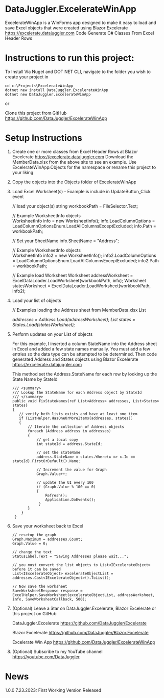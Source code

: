# DataJuggler.ExcelerateWinApp
ExcelerateWinApp is a WinForms app designed to make it easy to load and save Excel objects that were created using 
Blazor Excelerate https://excelerate.datajuggler.com 
Code Generate C# Classes From Excel Header Rows

# Instructions to run this project:

To Install Via Nuget and DOT NET CLI, navigate to the folder you wish to create your project in

    cd c:\Projects\ExcelerateWinApp
    dotnet new install DataJuggler.ExcelerateWinApp
    dotnet new DataJuggler.ExcelerateWinApp

or

Clone this project from GitHub https://github.com/DataJuggler/ExcelerateWinApp

# Setup Instructions

1. Create one or more classes from Excel Header Rows at Blazor Excelerate
https://excelerate.datajuggler.com Download the MemberData.xlsx from the above site to see an example.
Use ExcelerateWinApp.Objects for the namespace or rename this project to your liking
 
2. Copy the objects into the Objects folder of ExcelerateWinApp

3. Load Excel Worksheet(s) - Example is include in UpdateButton_Click event
	
	// load your object(s)
    string workbookPath = FileSelector.Text;

    // Example WorksheetInfo objects           
    WorksheetInfo info = new WorksheetInfo();
    info.LoadColumnOptions = LoadColumnOptionsEnum.LoadAllColumnsExceptExcluded;
    info.Path = workbookPath;	

	// Set your SheetName
    info.SheetName = "Address";

	// Example WorksheetInfo objects           
    WorksheetInfo info2 = new WorksheetInfo();
    info2.LoadColumnOptions = LoadColumnOptionsEnum.LoadAllColumnsExceptExcluded;
    info2.Path = workbookPath;	

	// Example load Worksheet
    Worksheet addressWorksheet = ExcelDataLoader.LoadWorksheet(workbookPath, info);
	Worksheet statesWorksheet = ExcelDataLoader.LoadWorksheet(workbookPath, info2);

4. Load your list of objects
 
    // Examples loading the Address sheet from MemberData.xlsx
	List<Address> addresses = Address.Load(addressWorksheet);
	List<States> states = States.Load(statesWorksheet);

5. Perform updates on your List of objects

   For this example, I inserted a column StateName into the Address sheet in Excel and
   added a few state names manually. You must add a few entries so the data type can be
   attempted to be determined. Then code generated Address and States objects using
   Blazor Excelerate https://excelerate.datajuggler.com

   This method set the Address.StateName for each row by looking up the State Name by StateId
	
       /// <summary>
       /// Lookup the StateName for each Address object by StateId
       /// </summary>
       public void FixStateNames(ref List<Address> addresses, List<States> states)
       {
          // verify both lists exists and have at least one item
		  if (ListHelper.HasOneOrMoreItems(addresses, states))
          {
              // Iterate the collection of Address objects
              foreach (Address address in addresses)
              {
                  // get a local copy
                  int stateId = address.StateId;

                  // set the stateName
                  address.StateName = states.Where(x => x.Id == stateId).FirstOrDefault().Name;

                  // Increment the value for Graph
                  Graph.Value++;

                  // update the UI every 100
                  if (Graph.Value % 100 == 0)
                  {
                      Refresh();
                      Application.DoEvents();
                   }
              }
           }
        }
	
6. Save your worksheet back to Excel

       // resetup the graph                    
       Graph.Maximum = addresses.Count;
       Graph.Value = 0;

       // change the text
       StatusLabel.Text = "Saving Addresses please wait...";

       // you must convert the list objects to List<IExcelerateObject> before it can be saved
       List<IExcelerateObject> excelerateObjectList = addresses.Cast<IExcelerateObject>().ToList();

       // Now save the worksheet
       SaveWorksheetResponse response = ExcelHelper.SaveWorksheet(excelerateObjectList, addressWorksheet, info, SaveWorksheetCallback, 500);

7. (Optional) Leave a Star on DataJuggler.Excelerate, Blazor Excelerate or this project on GitHub

    DataJuggler.Excelerate
	https://github.com/DataJuggler/Excelerate

    Blazor Excelerate
	https://github.com/DataJuggler/Blazor.Excelerate
	
    Excelerate Win App
	https://github.com/DataJuggler/ExcelerateWinApp

8. (Optional) Subscribe to my YouTube channel
    https://youtube.com/DataJuggler

# News

1.0.0
7.23.2023: First Working Version Released

